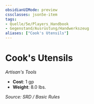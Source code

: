 ```yaml
---
obsidianUIMode: preview
cssclasses: json5e-item
tags:
- Quelle/5e/Players_Handbook
- Gegenstand/Ausrüstung/Handwerkszeug
aliases: ["Cook's Utensils"]
---
```

# Cook's Utensils
*Artisan's Tools*  

- **Cost**: 1 gp
- **Weight**: 8.0 lbs.

*Source: SRD / Basic Rules*